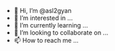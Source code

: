 - 👋 Hi, I’m @asl2gyan
- 👀 I’m interested in ...
- 🌱 I’m currently learning ...
- 💞️ I’m looking to collaborate on ...
- 📫 How to reach me ...

<!---
asl2gyan/asl2gyan is a ✨ special ✨ repository because its `README.md` (this file) appears on your GitHub profile.
You can click the Preview link to take a look at your changes.
--->
